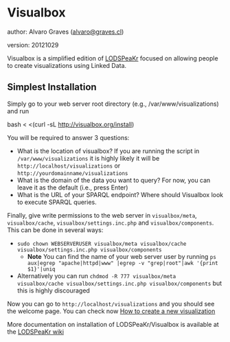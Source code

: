 Visualbox
=========

author: Alvaro Graves (alvaro@graves.cl)

version: 20121029


Visualbox is a simplified edition of [LODSPeaKr](http://lodspeakr.org) focused on allowing people to create visualizations using Linked Data.

Simplest Installation
---------------------

Simply go to your web server root directory (e.g., /var/www/visualizations) and run

   bash < <(curl -sL http://visualbox.org/install)

You will be required to answer 3 questions:

* What is the location of visualbox? If you are running the script in `/var/www/visualizations` it is highly likely it will be `http://localhost/visualizations` or `http://yourdomainname/visualizations`
* What is the domain of the data you want to query? For now, you can leave it as the default (i.e., press Enter)
* What is the URL of your SPARQL endpoint? Where should Visualbox look to execute SPARQL queries.

Finally, give write permissions to the web server in `visualbox/meta`, `visualbox/cache`, `visualbox/settings.inc.php`  and `visualbox/components`. This can be done in several ways:

* `sudo chown WEBSERVERUSER visualbox/meta visualbox/cache visualbox/settings.inc.php visualbox/components`
    * **Note** You can find the name of your web server user by running `ps aux|egrep "apache|httpd|www" |egrep -v "grep|root"|awk '{print $1}'|uniq`
* Alternatively you can run `chdmod -R 777 visualbox/meta visualbox/cache visualbox/settings.inc.php visualbox/components` but this is highly discouraged

Now you can go to `http://localhost/visualizations` and you should see the welcome page. You can check now [How to create a new visualization](https://github.com/alangrafu/visualbox/wiki/How-to-create-a-new-visualization)

More documentation on installation of LODSPeaKr/Visualbox is available at the [LODSPeaKr wiki](https://github.com/alangrafu/lodspeakr/wiki)
